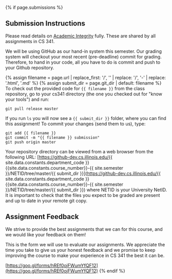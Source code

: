 {% if page.submissions %}
## Submission Instructions

Please read details on [Academic Integrity](/#academic-integrity) fully. These are shared by all assignments in CS 341.

We will be using GitHub as our hand-in system this semester. Our grading system will checkout your most recent (pre-deadline) commit for grading. Therefore, to hand in your code, all you have to do is commit and push to your Github repository.

{% assign filename = page.url | replace_first: '/', '' | replace: '/', '-'  | replace: '.html', '.md' %}
{% assign submit_dir = page.git_dir | default: filename %}
To check out the provided code for <code class="highlighter-rouge">{{ filename }}</code> from the class repository, go to your cs341 directory (the one you checked out for "know your tools") and run:

```
git pull release master
```

If you run `ls` you will now see a `{{ submit_dir }}` folder, where you can find this assignment! To commit your changes (send them to us), type:

```
git add {{ filename }}
git commit -m "{{ filename }} submission"
git push origin master
```

Your repository directory can be viewed from a web browser from the following URL: 
[https://github-dev.cs.illinois.edu/{{ site.data.constants.department_code }}{{site.data.constants.course_number}}-{{ site.semester }}/NETID/tree/master/{{ submit_dir }}](https://github-dev.cs.illinois.edu/{{ site.data.constants.department_code }}{{site.data.constants.course_number}}-{{ site.semester }}/NETID/tree/master/{{ submit_dir }}) where NETID is your University NetID. It is important to check that the files you expect to be graded are present and up to date in your remote git copy.

## Assignment Feedback

We strive to provide the best assignments that we can for this course, and we would like your feedback on them!

This is the form we will use to evaluate our assignments. We appreciate the time you take to give us your honest feedback and we promise to keep improving the course to make your experience in CS 341 the best it can be.

[https://goo.gl/forms/hREf0ojFWumYfQF12](https://goo.gl/forms/hREf0ojFWumYfQF12)
{% endif %}
